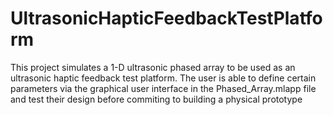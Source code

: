 # UltrasonicHapticFeedbackTestPlatform

This project simulates a 1-D ultrasonic phased array to be used as an ultrasonic haptic feedback test platform. The user is able to define certain parameters via the graphical user interface in the Phased_Array.mlapp file and test their design before commiting to building a physical prototype
